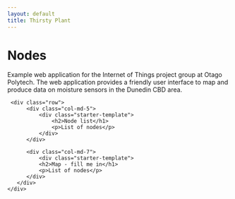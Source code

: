```yaml
---
layout: default
title: Thirsty Plant
---
```


<div class="container">
    <div class="starter-template">
        <h1>Nodes</h1>
        <p class="lead">Example web application for the Internet of Things project group at Otago Polytech. The web application provides a              friendly user interface to map and produce data on moisture sensors in the Dunedin CBD area.</p>
     </div>
      
     <div class="row">
          <div class="col-md-5">
              <div class="starter-template">
                  <h2>Node list</h1>
                  <p>List of nodes</p>
              </div>
          </div>
            
          <div class="col-md-7">
              <div class="starter-template">
              <h2>Map - fill me in</h1>
              <p>List of nodes</p>
          </div>
       </div>
    </div>


</div><!-- /.container -->


